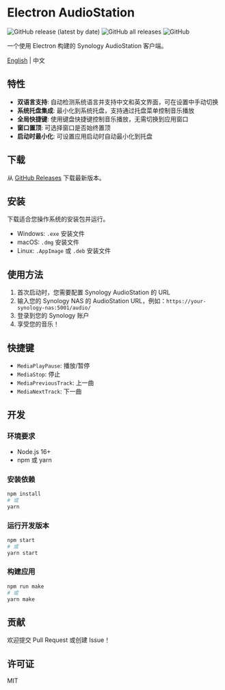 # Electron AudioStation

![GitHub release (latest by date)](https://img.shields.io/github/v/release/sdjnmxd/electron-audiostation)
![GitHub all releases](https://img.shields.io/github/downloads/sdjnmxd/electron-audiostation/total)
![GitHub](https://img.shields.io/github/license/sdjnmxd/electron-audiostation)

一个使用 Electron 构建的 Synology AudioStation 客户端。

[English](README.en.md) | 中文

## 特性

- **双语言支持**: 自动检测系统语言并支持中文和英文界面，可在设置中手动切换
- **系统托盘集成**: 最小化到系统托盘，支持通过托盘菜单控制音乐播放
- **全局快捷键**: 使用键盘快捷键控制音乐播放，无需切换到应用窗口
- **窗口置顶**: 可选择窗口是否始终置顶
- **启动时最小化**: 可设置应用启动时自动最小化到托盘

## 下载

从 [GitHub Releases](https://github.com/sdjnmxd/electron-audiostation/releases) 下载最新版本。

## 安装

下载适合您操作系统的安装包并运行。

- Windows: `.exe` 安装文件
- macOS: `.dmg` 安装文件
- Linux: `.AppImage` 或 `.deb` 安装文件

## 使用方法

1. 首次启动时，您需要配置 Synology AudioStation 的 URL
2. 输入您的 Synology NAS 的 AudioStation URL，例如：`https://your-synology-nas:5001/audio/`
3. 登录到您的 Synology 账户
4. 享受您的音乐！

## 快捷键

- `MediaPlayPause`: 播放/暂停
- `MediaStop`: 停止
- `MediaPreviousTrack`: 上一曲
- `MediaNextTrack`: 下一曲

## 开发

### 环境要求

- Node.js 16+
- npm 或 yarn

### 安装依赖

```bash
npm install
# 或
yarn
```

### 运行开发版本

```bash
npm start
# 或
yarn start
```

### 构建应用

```bash
npm run make
# 或
yarn make
```

## 贡献

欢迎提交 Pull Request 或创建 Issue！

## 许可证

MIT
